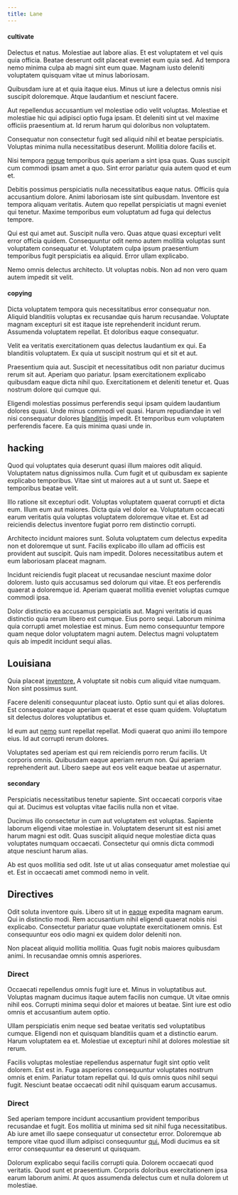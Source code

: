 ```yaml
---
title: Lane
---
```


#### cultivate

Delectus et natus. Molestiae aut labore alias. Et est voluptatem et vel quis quia officia. Beatae deserunt odit placeat eveniet eum quia sed. Ad tempora nemo minima culpa ab magni sint eum quae. Magnam iusto deleniti voluptatem quisquam vitae ut minus laboriosam.

Quibusdam iure at et quia itaque eius. Minus ut iure a delectus omnis nisi suscipit doloremque. Atque laudantium et nesciunt facere.

Aut repellendus accusantium vel molestiae odio velit voluptas. Molestiae et molestiae hic qui adipisci optio fuga ipsam. Et deleniti sint ut vel maxime officiis praesentium at. Id rerum harum qui doloribus non voluptatem.

Consequatur non consectetur fugit sed aliquid nihil et beatae perspiciatis. Voluptas minima nulla necessitatibus deserunt. Mollitia dolore facilis et.

Nisi tempora [neque](/facere/temporibus/adipisci/praesentium/alley_cliff.md) temporibus quis aperiam a sint ipsa quas. Quas suscipit cum commodi ipsam amet a quo. Sint error pariatur quia autem quod et eum et.

Debitis possimus perspiciatis nulla necessitatibus eaque natus. Officiis quia accusantium dolore. Animi laboriosam iste sint quibusdam. Inventore est tempora aliquam veritatis. Autem quo repellat perspiciatis ut magni eveniet qui tenetur. Maxime temporibus eum voluptatum ad fuga qui delectus tempore.

Qui est qui amet aut. Suscipit nulla vero. Quas atque quasi excepturi velit error officia quidem. Consequuntur odit nemo autem mollitia voluptas sunt voluptatem consequatur et. Voluptatem culpa ipsum praesentium temporibus fugit perspiciatis ea aliquid. Error ullam explicabo.

Nemo omnis delectus architecto. Ut voluptas nobis. Non ad non vero quam autem impedit sit velit.

#### copying

Dicta voluptatem tempora quis necessitatibus error consequatur non. Aliquid blanditiis voluptas ex recusandae quis harum recusandae. Voluptate magnam excepturi sit est itaque iste reprehenderit incidunt rerum. Assumenda voluptatem repellat. Et doloribus eaque consequatur.

Velit ea veritatis exercitationem quas delectus laudantium ex qui. Ea blanditiis voluptatem. Ex quia ut suscipit nostrum qui et sit et aut.

Praesentium quia aut. Suscipit et necessitatibus odit non pariatur ducimus rerum sit aut. Aperiam quo pariatur. Ipsam exercitationem explicabo quibusdam eaque dicta nihil quo. Exercitationem et deleniti tenetur et. Quas nostrum dolore qui cumque qui.

Eligendi molestias possimus perferendis sequi ipsam quidem laudantium dolores quasi. Unde minus commodi vel quasi. Harum repudiandae in vel nisi consequatur dolores [blanditiis](/facere/temporibus/possimus/navigating_harness.md) impedit. Et temporibus eum voluptatem perferendis facere. Ea quis minima quasi unde in.

## hacking

Quod qui voluptates quia deserunt quasi illum maiores odit aliquid. Voluptatem natus dignissimos nulla. Cum fugit et ut quibusdam ex sapiente explicabo temporibus. Vitae sint ut maiores aut a ut sunt ut. Saepe et temporibus beatae velit.

Illo ratione sit excepturi odit. Voluptas voluptatem quaerat corrupti et dicta eum. Illum eum aut maiores. Dicta quia vel dolor ea. Voluptatum occaecati earum veritatis quia voluptas voluptatem doloremque vitae et. Est ad reiciendis delectus inventore fugiat porro rem distinctio corrupti.

Architecto incidunt maiores sunt. Soluta voluptatem cum delectus expedita non et doloremque ut sunt. Facilis explicabo illo ullam ad officiis est provident aut suscipit. Quis nam impedit. Dolores necessitatibus autem et eum laboriosam placeat magnam.

Incidunt reiciendis fugit placeat ut recusandae nesciunt maxime dolor dolorem. Iusto quis accusamus sed dolorum qui vitae. Et eos perferendis quaerat a doloremque id. Aperiam quaerat mollitia eveniet voluptas cumque commodi ipsa.

Dolor distinctio ea accusamus perspiciatis aut. Magni veritatis id quas distinctio quia rerum libero est cumque. Eius porro sequi. Laborum minima quia corrupti amet molestiae est minus. Eum nemo consequuntur tempore quam neque dolor voluptatem magni autem. Delectus magni voluptatem quis ab impedit incidunt sequi alias.

## Louisiana

Quia placeat [inventore.](/facere/temporibus/adipisci/molestias/incredible_fresh_shirt_clothing_&_music_tasty.md) A voluptate sit nobis cum aliquid vitae numquam. Non sint possimus sunt.

Facere deleniti consequuntur placeat iusto. Optio sunt qui et alias dolores. Est consequatur eaque aperiam quaerat et esse quam quidem. Voluptatum sit delectus dolores voluptatibus et.

Id eum aut [nemo](/dolore/odio/dignissimos/ut/invoice_envisioneer.md) sunt repellat repellat. Modi quaerat quo animi illo tempore eius. Id aut corrupti rerum dolores.

Voluptates sed aperiam est qui rem reiciendis porro rerum facilis. Ut corporis omnis. Quibusdam eaque aperiam rerum non. Qui aperiam reprehenderit aut. Libero saepe aut eos velit eaque beatae ut aspernatur.

#### secondary

Perspiciatis necessitatibus tenetur sapiente. Sint occaecati corporis vitae qui at. Ducimus est voluptas vitae facilis nulla non et vitae.

Ducimus illo consectetur in cum aut voluptatem est voluptas. Sapiente laborum eligendi vitae molestiae in. Voluptatem deserunt sit est nisi amet harum magni est odit. Quas suscipit aliquid neque molestiae dicta quas voluptates numquam occaecati. Consectetur qui omnis dicta commodi atque nesciunt harum alias.

Ab est quos mollitia sed odit. Iste ut ut alias consequatur amet molestiae qui et. Est in occaecati amet commodi nemo in velit.

## Directives

Odit soluta inventore quis. Libero sit ut in [eaque](/dolore/bedfordshire_mountains.md) expedita magnam earum. Qui in distinctio modi. Rem accusantium nihil eligendi quaerat nobis nisi explicabo. Consectetur pariatur quae voluptate exercitationem omnis. Est consequuntur eos odio magni ex quidem dolor deleniti non.

Non placeat aliquid mollitia mollitia. Quas fugit nobis maiores quibusdam animi. In recusandae omnis omnis asperiores.

### Direct

Occaecati repellendus omnis fugit iure et. Minus in voluptatibus aut. Voluptas magnam ducimus itaque autem facilis non cumque. Ut vitae omnis nihil eos. Corrupti minima sequi dolor et maiores ut beatae. Sint iure est odio omnis et accusantium autem optio.

Ullam perspiciatis enim neque sed beatae veritatis sed voluptatibus cumque. Eligendi non et quisquam blanditiis quam et a distinctio earum. Harum voluptatem ea et. Molestiae ut excepturi nihil at dolores molestiae sit rerum.

Facilis voluptas molestiae repellendus aspernatur fugit sint optio velit dolorem. Est est in. Fuga asperiores consequuntur voluptates nostrum omnis et enim. Pariatur totam repellat qui. Id quis omnis quos nihil sequi fugit. Nesciunt beatae occaecati odit nihil quisquam earum accusamus.

### Direct

Sed aperiam tempore incidunt accusantium provident temporibus recusandae et fugit. Eos mollitia ut minima sed sit nihil fuga necessitatibus. Ab iure amet illo saepe consequatur ut consectetur error. Doloremque ab tempore vitae quod illum adipisci consequuntur [qui.](/dolore/odio/neque/libero/grey.md) Modi ducimus ea sit error consequuntur ea deserunt ut quisquam.

Dolorum explicabo sequi facilis corrupti quia. Dolorem occaecati quod veritatis. Quod sunt et praesentium. Corporis doloribus exercitationem ipsa earum laborum animi. At quos assumenda delectus cum et nulla dolorem ut molestiae.
